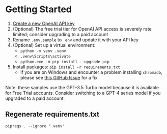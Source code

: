 # Getting Started

1. [Create a new OpenAI API key](https://platform.openai.com/account/api-keys)
1. (Optional) The free trial tier for OpenAI API access is severely rate limited; consider upgrading to a paid account
1. Rename `.env.sample` to `.env` and update it with your API key
1. (Optional) Set up a virtual environment:
    * `python -m venv .venv`
    * `.venv\Scripts\activate`
    * `python.exe -m pip install --upgrade pip`
1. Install packages: `pip install -r requirements.txt`
    * If you are on Windows and encounter a problem installing `chromadb`, please see [this GitHub Issue](https://github.com/chroma-core/chroma/issues/189#issuecomment-1454418844) for a fix

Note: these samples use the GPT-3.5 Turbo model because it is available for Free Trial accounts. Consider switching to a GPT-4 series model if you upgraded to a paid account.

## Regenerate requirements.txt

`pipreqs . --ignore ".venv"`
